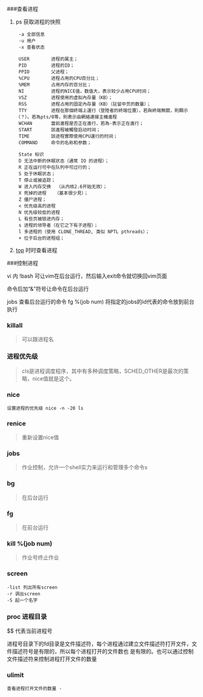###查看进程
1. ps 获取进程的快照

        -a 全部信息
        -u 用户
        -x 查看状态
        
        USER        进程的属主；
        PID         进程的ID；
        PPID        父进程；
        %CPU        进程占用的CPU百分比；
        %MEM        占用内存的百分比；
        NI          进程的NICE值，数值大，表示较少占用CPU时间；
        VSZ         进程使用的虚拟內存量（KB）；
        RSS         进程占用的固定內存量（KB）（驻留中页的数量）；
        TTY         进程在那個終端上運行（登陸者的終端位置），若與終端無關，則顯示（？）。若為pts/0等，則表示由網絡連接主機進程
        WCHAN       當前進程是否正在進行，若為-表示正在進行；
        START       該進程被觸發启动时间；
        TIME        該进程實際使用CPU運行的时间；
        COMMAND     命令的名称和参数；
    
        State 标识
        D 无法中断的休眠状态（通常 IO 的进程）；
        R 正在运行可中在队列中可过行的；
        S 处于休眠状态；
        T 停止或被追踪；
        W 进入内存交换  （从内核2.6开始无效）；
        X 死掉的进程   （基本很少見）；
        Z 僵尸进程；
        < 优先级高的进程
        N 优先级较低的进程
        L 有些页被锁进内存；
        s 进程的领导者（在它之下有子进程）；
        l 多进程的（使用 CLONE_THREAD, 类似 NPTL pthreads）；
        + 位于后台的进程组；
        
2. [top](http://www.cnblogs.com/ggjucheng/archive/2012/01/08/2316399.html) 时时查看进程

###控制进程

vi 内 !bash 可让vim在后台运行，然后输入exit命令就切换回vim页面

命令后加“&”符号让命令在后台运行

jobs 查看后台运行的命令
fg %(job num) 将指定的jobs的id代表的命令放到前台执行 

### killall
> 可以跟进程名

### 进程优先级
>cls是进程调度程序，其中有多种调度策略，SCHED_OTHER是最次的策略，nice值就是这个。

### nice

    设置进程的优先级 nice -n -20 ls
    
### renice 
> 重新设置nice值 

### jobs
> 作业控制，允许一个shell实力来运行和管理多个命令s

### bg
>在后台运行

### fg
>在前台运行

### kill %(job num)
>作业号终止作业


### screen

    -list 列出所有screen
    -r 调出screen
    -S 起一个名字

### proc 进程目录

$$ 代表当前进程号

进程号目录下的fd目录是文件描述符，每个进程通过建立文件描述符打开文件，文件描述符号是有限的，所以每个进程打开的文件数也 
是有限的。也可以通过控制文件描述符来控制进程打开文件的数量

### ulimit

    查看进程打开文件的数量 -


